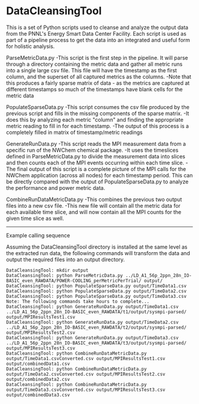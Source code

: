 DataCleansingTool
=================

This is a set of Python scripts used to cleanse and analyze the output data from the PNNL's Energy Smart Data Center Facility.
Each script is used as part of a pipeline process to get the data into an integrated and useful form for holistic analysis.

ParseMetricData.py
-This script is the first step in the pipeline.  It will parse through a directory containing the metric data and gather all metric runs into a single large csv file.  This file will have the timestamp as the first column, and the superset of all captured metrics as the columns.
-Note that this produces a fairly sparse matrix of data - as the metrics are captured at different timestamps so much of the timestamps have blank cells for the metric data

PopulateSparseData.py
-This script consumes the csv file produced by the previous script and fills in the missing components of the sparse matrix.
-It does this by analyzing each metric "column" and finding the appropriate metric reading to fill in for each timestamp.
-The output of this process is a completely filled in matrix of timestamp/metric readings

GenerateRunData.py
-This script reads the MPI measurement data from a specific run of the NWChem chemical package.
-It uses the timeslices defined in ParseMetricData.py to divide the measurement data into slices and then counts each of the MPI events occurring within each time slice.
-The final output of this script is a complete picture of the MPI calls for the NWChem application (across all nodes) for each timestamp period.  This can be directly compared with the output of PopulateSparseData.py to analyze the performance and power metric data.

CombineRunDataMetricData.py
-This combines the previous two output files into a new csv file.
-This new file will contain all the metric data for each available time slice, and will now contain all the MPI counts for the given time slice as well.

--------------------------------

Example calling sequence

Assuming the DataCleansingTool directory is installed at the same level as the extracted run data, the following commands will transform the data and output the required files into an output directory.

    DataCleansingTool: mkdir output
    DataCleansingTool: python ParseMetricData.py ../LD_A1_56p_2ppn_28n_IO-BASIC_even_RAWDATA/POWER-COOLING_perMetricPerTrial/ output/
    DataCleansingTool: python PopulateSparseData.py output/TimeData1.csv
    DataCleansingTool: python PopulateSparseData.py output/TimeData2.csv
    DataCleansingTool: python PopulateSparseData.py output/TimeData3.csv
    Note: The following commands take hours to complete...
    DataCleansingTool: python GenerateRunData.py output/TimeData1.csv ../LD_A1_56p_2ppn_28n_IO-BASIC_even_RAWDATA/t1/output/sysmpi-parsed/  output/MPIResultsTest1.csv
    DataCleansingTool: python GenerateRunData.py output/TimeData2.csv ../LD_A1_56p_2ppn_28n_IO-BASIC_even_RAWDATA/t2/output/sysmpi-parsed/ output/MPIResultsTest2.csv
    DataCleansingTool: python GenerateRunData.py output/TimeData3.csv ../LD_A1_56p_2ppn_28n_IO-BASIC_even_RAWDATA/t3/output/sysmpi-parsed/ output/MPIResultsTest3.csv
    DataCleansingTool: python CombineRunDataMetricData.py output/TimeData1.csvConverted.csv output/MPIResultsTest1.csv output/combinedData1.csv
    DataCleansingTool: python CombineRunDataMetricData.py output/TimeData2.csvConverted.csv output/MPIResultsTest2.csv output/combinedData2.csv
    DataCleansingTool: python CombineRunDataMetricData.py output/TimeData3.csvConverted.csv output/MPIResultsTest3.csv output/combinedData3.csv